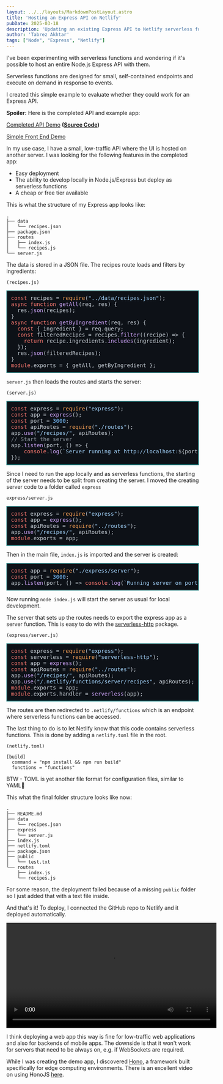```yaml
---
layout: ../../layouts/MarkdownPostLayout.astro
title: 'Hosting an Express API on Netlify'
pubDate: 2025-03-18
description: 'Updating an existing Express API to Netlify serverless functions.'
author: 'Tabrez Akhtar'
tags: ["Node", "Express", "Netlify"]
---
```

I've been experimenting with serverless functions and wondering if it's possible to host an entire Node.js Express API with them.

Serverless functions are designed for small, self-contained endpoints and execute on demand in response to events.

I created this simple example to evaluate whether they could work for an Express API.

**Spoiler:**
Here is the completed API and example app:

[Completed API Demo](https://remarkable-choux-9b8aab.netlify.app/.netlify/functions/server/recipes/)
**([Source Code](https://github.com/tabrezakhtar/netlify-api-demo))**

[Simple Front End Demo](https://resilient-daifuku-4beeb8.netlify.app/)

In my use case, I have a small, low-traffic API where the UI is hosted on another server. I was looking for the following features in the completed app:

- Easy deployment
- The ability to develop locally in Node.js/Express but deploy as serverless functions
- A cheap or free tier available

This is what the structure of my Express app looks like:
```
.
├── data
│   └── recipes.json
├── package.json
├── routes
│   ├── index.js
│   └── recipes.js
└── server.js
```
The data is stored in a JSON file.  The recipes route loads and filters by ingredients:

`(recipes.js)`
<pre style="border: 2px solid rgb(39 128 129); padding: 10px; font-family:monospace;color: rgb(201, 209, 217); background-color: rgb(13, 17, 23); font-weight: 400; "><span style="color: rgb(255, 123, 114); font-weight: 400;">const</span> recipes = <span style="color: rgb(255, 166, 87); font-weight: 400;">require</span>(<span style="color: rgb(165, 214, 255); font-weight: 400;">"../data/recipes.json"</span>);
<span style="color: rgb(255, 123, 114); font-weight: 400;">async</span> <span style="color: rgb(255, 123, 114); font-weight: 400;">function</span> <span style="color: rgb(210, 168, 255); font-weight: 400;">getAll</span>(<span style="color: rgb(201, 209, 217); font-weight: 400;">req, res</span>) {
  res.<span style="color: rgb(210, 168, 255); font-weight: 400;">json</span>(recipes);
}
<span style="color: rgb(255, 123, 114); font-weight: 400;">async</span> <span style="color: rgb(255, 123, 114); font-weight: 400;">function</span> <span style="color: rgb(210, 168, 255); font-weight: 400;">getByIngredient</span>(<span style="color: rgb(201, 209, 217); font-weight: 400;">req, res</span>) {
  <span style="color: rgb(255, 123, 114); font-weight: 400;">const</span> { ingredient } = req.<span style="color: rgb(201, 209, 217); font-weight: 400;">query</span>;
  <span style="color: rgb(255, 123, 114); font-weight: 400;">const</span> filteredRecipes = recipes.<span style="color: rgb(210, 168, 255); font-weight: 400;">filter</span>(<span style="color: rgb(201, 209, 217); font-weight: 400;">(<span style="color: rgb(201, 209, 217); font-weight: 400;">recipe</span>) =&gt;</span> {
    <span style="color: rgb(255, 123, 114); font-weight: 400;">return</span> recipe.<span style="color: rgb(201, 209, 217); font-weight: 400;">ingredients</span>.<span style="color: rgb(210, 168, 255); font-weight: 400;">includes</span>(ingredient);
  });
  res.<span style="color: rgb(210, 168, 255); font-weight: 400;">json</span>(filteredRecipes);
}
<span style="color: rgb(255, 123, 114); font-weight: 400;">module</span>.<span style="color: rgb(201, 209, 217); font-weight: 400;">exports</span> = { getAll, getByIngredient };</pre>


`server.js` then loads the routes and starts the server:

`(server.js)`

<pre style="border: 2px solid rgb(39 128 129); padding: 10px; font-family:monospace;color: rgb(201, 209, 217); background-color: rgb(13, 17, 23); font-weight: 400; "><span style="color: rgb(255, 123, 114); font-weight: 400;">const</span> express = <span style="color: rgb(255, 166, 87); font-weight: 400;">require</span>(<span style="color: rgb(165, 214, 255); font-weight: 400;">"express"</span>);
<span style="color: rgb(255, 123, 114); font-weight: 400;">const</span> app = <span style="color: rgb(210, 168, 255); font-weight: 400;">express</span>();
<span style="color: rgb(255, 123, 114); font-weight: 400;">const</span> port = <span style="color: rgb(121, 192, 255); font-weight: 400;">3000</span>;
<span style="color: rgb(255, 123, 114); font-weight: 400;">const</span> apiRoutes = <span style="color: rgb(255, 166, 87); font-weight: 400;">require</span>(<span style="color: rgb(165, 214, 255); font-weight: 400;">"./routes"</span>);
app.<span style="color: rgb(210, 168, 255); font-weight: 400;">use</span>(<span style="color: rgb(165, 214, 255); font-weight: 400;">"/recipes/"</span>, apiRoutes);
<span style="color: rgb(139, 148, 158); font-weight: 400;">// Start the server</span>
app.<span style="color: rgb(210, 168, 255); font-weight: 400;">listen</span>(port, <span style="color: rgb(201, 209, 217); font-weight: 400;">() =&gt;</span> {
    <span style="color: rgb(255, 123, 114); font-weight: 400;">console</span>.<span style="color: rgb(210, 168, 255); font-weight: 400;">log</span>(<span style="color: rgb(165, 214, 255); font-weight: 400;">`Server running at http://localhost:<span style="color: rgb(201, 209, 217); font-weight: 400;">${port}</span>`</span>);
});</pre>


Since I need to run the app locally and as serverless functions, the starting of the server needs to be split from creating the server.  I moved the creating server code to a folder called `express`

`express/server.js`

<pre style="border: 2px solid rgb(39 128 129); padding: 10px; font-family:monospace;color: rgb(201, 209, 217); background-color: rgb(13, 17, 23); font-weight: 400; "><span style="color: rgb(255, 123, 114); font-weight: 400;">const</span> express = <span style="color: rgb(255, 166, 87); font-weight: 400;">require</span>(<span style="color: rgb(165, 214, 255); font-weight: 400;">"express"</span>);
<span style="color: rgb(255, 123, 114); font-weight: 400;">const</span> app = <span style="color: rgb(210, 168, 255); font-weight: 400;">express</span>();
<span style="color: rgb(255, 123, 114); font-weight: 400;">const</span> apiRoutes = <span style="color: rgb(255, 166, 87); font-weight: 400;">require</span>(<span style="color: rgb(165, 214, 255); font-weight: 400;">"../routes"</span>);
app.<span style="color: rgb(210, 168, 255); font-weight: 400;">use</span>(<span style="color: rgb(165, 214, 255); font-weight: 400;">"/recipes/"</span>, apiRoutes);
<span style="color: rgb(255, 123, 114); font-weight: 400;">module</span>.<span style="color: rgb(201, 209, 217); font-weight: 400;">exports</span> = app;</pre>


Then in the main file, `index.js` is imported and the server is created:
<pre style="border: 2px solid rgb(39 128 129); padding: 10px; font-family:monospace;color: rgb(201, 209, 217); background-color: rgb(13, 17, 23); font-weight: 400; "><span style="color: rgb(255, 123, 114); font-weight: 400;">const</span> app = <span style="color: rgb(255, 166, 87); font-weight: 400;">require</span>(<span style="color: rgb(165, 214, 255); font-weight: 400;">"./express/server"</span>);
<span style="color: rgb(255, 123, 114); font-weight: 400;">const</span> port = <span style="color: rgb(121, 192, 255); font-weight: 400;">3000</span>;
app.<span style="color: rgb(210, 168, 255); font-weight: 400;">listen</span>(port, <span style="color: rgb(201, 209, 217); font-weight: 400;">() =&gt;</span> <span style="color: rgb(255, 123, 114); font-weight: 400;">console</span>.<span style="color: rgb(210, 168, 255); font-weight: 400;">log</span>(<span style="color: rgb(165, 214, 255); font-weight: 400;">`Running server on port <span style="color: rgb(201, 209, 217); font-weight: 400;">${port}</span>`</span>));</pre>


Now running `node index.js` will start the server as usual for local development.

The server that sets up the routes needs to export the express app as a server function.  This is easy to do with the [serverless-http](https://www.npmjs.com/package/serverless-http) package.

`(express/server.js)`
<pre style="border: 2px solid rgb(39 128 129); padding: 10px; font-family:monospace;color: rgb(201, 209, 217); background-color: rgb(13, 17, 23); font-weight: 400; "><span style="color: rgb(255, 123, 114); font-weight: 400;">const</span> express = <span style="color: rgb(255, 166, 87); font-weight: 400;">require</span>(<span style="color: rgb(165, 214, 255); font-weight: 400;">"express"</span>);
<span style="color: rgb(255, 123, 114); font-weight: 400;">const</span> serverless = <span style="color: rgb(255, 166, 87); font-weight: 400;">require</span>(<span style="color: rgb(165, 214, 255); font-weight: 400;">"serverless-http"</span>);
<span style="color: rgb(255, 123, 114); font-weight: 400;">const</span> app = <span style="color: rgb(210, 168, 255); font-weight: 400;">express</span>();
<span style="color: rgb(255, 123, 114); font-weight: 400;">const</span> apiRoutes = <span style="color: rgb(255, 166, 87); font-weight: 400;">require</span>(<span style="color: rgb(165, 214, 255); font-weight: 400;">"../routes"</span>);
app.<span style="color: rgb(210, 168, 255); font-weight: 400;">use</span>(<span style="color: rgb(165, 214, 255); font-weight: 400;">"/recipes/"</span>, apiRoutes);
app.<span style="color: rgb(210, 168, 255); font-weight: 400;">use</span>(<span style="color: rgb(165, 214, 255); font-weight: 400;">"/.netlify/functions/server/recipes"</span>, apiRoutes);
<span style="color: rgb(255, 123, 114); font-weight: 400;">module</span>.<span style="color: rgb(201, 209, 217); font-weight: 400;">exports</span> = app;
<span style="color: rgb(255, 123, 114); font-weight: 400;">module</span>.<span style="color: rgb(201, 209, 217); font-weight: 400;">exports</span>.<span style="color: rgb(201, 209, 217); font-weight: 400;">handler</span> = <span style="color: rgb(210, 168, 255); font-weight: 400;">serverless</span>(app);</pre>


The routes are then redirected to `.netlify/functions` which is an endpoint where serverless functions can be accessed.

The last thing to do is to let Netlify know that this code contains serverless functions.  This is done by adding a `netlify.toml` file in the root.

`(netlify.toml)`

```
[build]
  command = "npm install && npm run build"
  functions = "functions"
```
BTW - TOML is yet another file format for configuration files, similar to YAML🤷

This what the final folder structure looks like now:
```
.
├── README.md
├── data
│   └── recipes.json
├── express
│   └── server.js
├── index.js
├── netlify.toml
├── package.json
├── public
│   └── test.txt
└── routes
    ├── index.js
    └── recipes.js

```
For some reason, the deployment failed because of a missing `public` folder so I just added that with a text file inside.

And that's it!  To deploy, I connected the GitHub repo to Netlify and it deployed automatically.

<video width="550px" controls>
  <source src="/assets/video/express.mp4" type="video/mp4">
  Your browser does not support the video tag.
</video>

I think deploying a web app this way is fine for low-traffic web applications and also for backends of mobile apps. The downside is that it won't work for servers that need to be always on, e.g. if WebSockets are required.

While I was creating the demo app, I discovered [Hono](https://hono.dev/), a framework built specifically for edge computing environments.  There is an excellent video on using HonoJS [here](https://www.youtube.com/watch?v=hMcE6E8JjXA).
